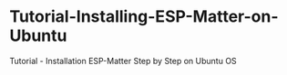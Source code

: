 # Tutorial-Installing-ESP-Matter-on-Ubuntu
Tutorial - Installation ESP-Matter Step by Step on Ubuntu OS
